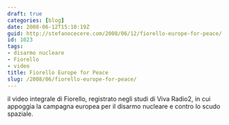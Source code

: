 ```yaml
---
draft: true
categories: [blog]
date: 2008-06-12T15:10:19Z
guid: http://stefanocecere.com/2008/06/12/fiorello-europe-for-peace/
id: 1023
tags:
- disarmo nucleare
- Fiorello
- video
title: Fiorello Europe for Peace
slug: /2008/06/fiorello-europe-for-peace/
---
```


il video integrale di Fiorello, registrato negli studi di Viva Radio2, in cui appoggia la campagna europea per il disarmo nucleare e contro lo scudo spaziale.